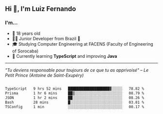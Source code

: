 <h2>Hi 👋, I'm Luiz Fernando</h2>

### I'm...
* 🤟 18 years old
* 👨‍💻 Junior Developer from Brazil 💚
* 🎓 Studying Computer Engineering at FACENS (Faculty of Engineering of Sorocaba)
* 🔭 Currently learning **TypeScript** and improving **Java**

---

_"Tu deviens responsable pour toujours de ce que tu as apprivoisé" – Le Petit Prince (Antoine de Saint-Exupéry)_

##

<!--START_SECTION:waka-->

```txt
TypeScript   9 hrs 52 mins   ███████████████████▓░░░░░   78.82 %
Prisma       1 hr 6 mins     ██▒░░░░░░░░░░░░░░░░░░░░░░   08.79 %
JSON         1 hr 2 mins     ██░░░░░░░░░░░░░░░░░░░░░░░   08.26 %
Bash         28 mins         █░░░░░░░░░░░░░░░░░░░░░░░░   03.81 %
TSConfig     1 min           ░░░░░░░░░░░░░░░░░░░░░░░░░   00.17 %
```

<!--END_SECTION:waka-->

